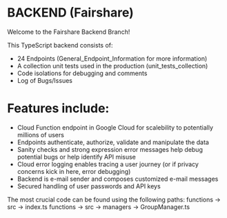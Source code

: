 # BACKEND (Fairshare)
Welcome to the Fairshare Backend Branch!

This TypeScript backend consists of:
- 24 Endpoints (General_Endpoint_Information for more information)
- A collection unit tests used in the production (unit_tests_collection)
- Code isolations for debugging and comments
- Log of Bugs/Issues

# Features include:
- Cloud Function endpoint in Google Cloud for scalebility to potentially millions of users
- Endpoints authenticate, authorize, validate and manipulate the data
- Sanity checks and strong expression error messages help debug potential bugs or help identify API misuse
- Cloud error logging enables tracing a user journey (or if privacy concerns kick in here, error debugging)
- Backend is e-mail sender and composes customized e-mail messages
- Secured handling of user passwords and API keys

The most crucial code can be found using the following paths:
functions -> src -> index.ts
functions -> src -> managers -> GroupManager.ts
